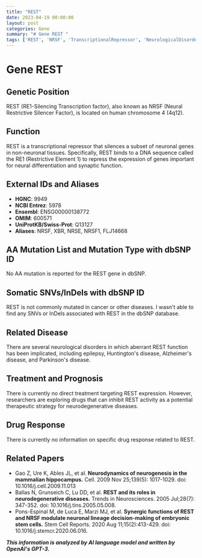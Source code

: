 ```yaml
---
title: "REST"
date: 2023-04-19 00:00:00
layout: post
categories: Gene
summary: "# Gene REST "
tags: ['REST', 'NRSF', 'TranscriptionalRepressor', 'NeurologicalDisorders', 'NeurodegenerativeDiseases', 'Inhibition', 'TherapeuticStrategy', 'NeuronalGenes']
---
```


# Gene REST 

## Genetic Position
REST (RE1-Silencing Transcription factor), also known as NRSF (Neural Restrictive Silencer Factor), is located on human chromosome 4 (4q12).

## Function
REST is a transcriptional repressor that silences a subset of neuronal genes in non-neuronal tissues. Specifically, REST binds to a DNA sequence called the RE1 (Restrictive Element 1) to repress the expression of genes important for neural differentiation and synaptic function.

## External IDs and Aliases
- **HGNC**: 9949
- **NCBI Entrez**: 5978
- **Ensembl**: ENSG00000138772
- **OMIM**: 600571
- **UniProtKB/Swiss-Prot**: Q13127
- **Aliases**: NRSF, XBR, NRSE, NRSF1, FLJ14668

## AA Mutation List and Mutation Type with dbSNP ID
No AA mutation is reported for the REST gene in dbSNP.

## Somatic SNVs/InDels with dbSNP ID
REST is not commonly mutated in cancer or other diseases. I wasn't able to find any SNVs or InDels associated with REST in the dbSNP database.

## Related Disease
There are several neurological disorders in which aberrant REST function has been implicated, including epilepsy, Huntington's disease, Alzheimer's disease, and Parkinson's disease.

## Treatment and Prognosis
There is currently no direct treatment targeting REST expression. However, researchers are exploring drugs that can inhibit REST activity as a potential therapeutic strategy for neurodegenerative diseases.

## Drug Response 
There is currently no information on specific drug response related to REST.

## Related Papers
- Gao Z, Ure K, Ables JL, et al. **Neurodynamics of neurogenesis in the mammalian hippocampus.** Cell. 2009 Nov 25;139(5):  1017-1029. doi: 10.1016/j.cell.2009.11.013
- Ballas N, Grunseich C, Lu DD, et al. **REST and its roles in neurodegenerative diseases.** Trends in Neurosciences. 2005 Jul;28(7): 347-352. doi: 10.1016/j.tins.2005.05.008. 
- Pons-Espinal M, de Luca E, Marzi MJ, et al. **Synergic functions of REST and NRSF modulate neuronal lineage decision-making of embryonic stem cells.** Stem Cell Reports. 2020 Aug 11;15(2):413-429. doi: 10.1016/j.stemcr.2020.06.016.

**_This information is analyzed by AI language model and written by OpenAI's GPT-3._**